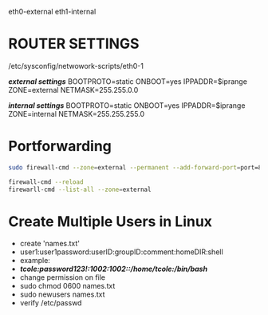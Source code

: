 eth0-external
eth1-internal


# ROUTER SETTINGS
/etc/sysconfig/netwowork-scripts/eth0-1

***external settings***
BOOTPROTO=static
ONBOOT=yes
IPPADDR=$iprange
ZONE=external
NETMASK=255.255.0.0

***internal settings***
BOOTPROTO=static
ONBOOT=yes
IPPADDR=$iprange
ZONE=internal
NETMASK=255.255.255.0

# Portforwarding

```bash
sudo firewall-cmd --zone=external --permanent --add-forward-port=port=80:proto=tcp:toport=80:toaddr=192.168.#.2
```
```bash
firewall-cmd --reload
firewarll-cmd --list-all --zone=external
```

# Create Multiple Users in Linux
- create 'names.txt'
- user1:user1password:userID:groupID:comment:homeDIR:shell
- example:
- ***tcole:password123!:1002:1002::/home/tcole:/bin/bash***
- change permission on file
- sudo chmod 0600 names.txt
- sudo newusers names.txt
- verify /etc/passwd

